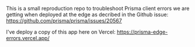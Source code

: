 This is a small reproduction repo to troubleshoot Prisma client errors we are getting when deployed at the edge as decribed in the Github issue: https://github.com/prisma/prisma/issues/20567

I've deploy a copy of this app here on Vercel: https://prisma-edge-errors.vercel.app/

